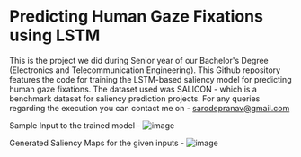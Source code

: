 # Predicting Human Gaze Fixations using LSTM
This is the project we did during Senior year of our Bachelor's Degree (Electronics and Telecommunication Engineering). This Github repository features the code for training the LSTM-based saliency model for predicting human gaze fixations. The dataset used was SALICON - which is a benchmark dataset for saliency prediction projects. For any queries regarding the execution you can contact me on - sarodepranav@gmail.com

Sample Input to the trained model -
![image](https://user-images.githubusercontent.com/39979059/141194768-9f719398-36c2-4568-ab40-2fc02e9553b5.png)



Generated Saliency Maps for the given inputs -
![image](https://user-images.githubusercontent.com/39979059/141194863-e1f2d024-744b-493f-8ebf-fd7472c58c82.png)
